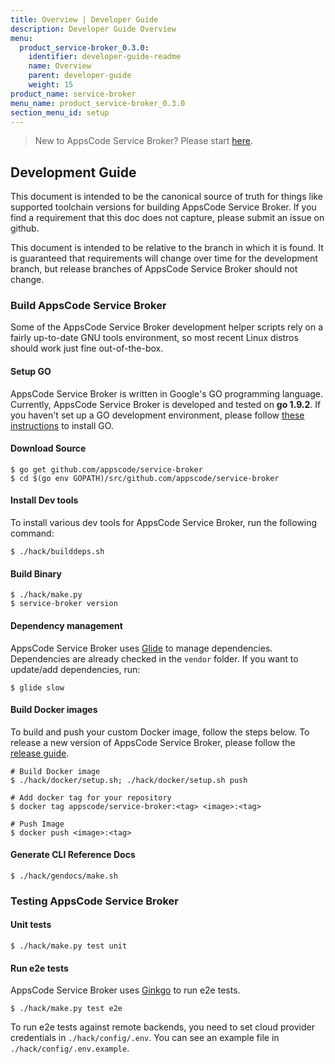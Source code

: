 ```yaml
---
title: Overview | Developer Guide
description: Developer Guide Overview
menu:
  product_service-broker_0.3.0:
    identifier: developer-guide-readme
    name: Overview
    parent: developer-guide
    weight: 15
product_name: service-broker
menu_name: product_service-broker_0.3.0
section_menu_id: setup
---
```


> New to AppsCode Service Broker? Please start [here](/products/service-broker/0.3.0/concepts/README).

## Development Guide
This document is intended to be the canonical source of truth for things like supported toolchain versions for building AppsCode Service Broker.
If you find a requirement that this doc does not capture, please submit an issue on github.

This document is intended to be relative to the branch in which it is found. It is guaranteed that requirements will change over time
for the development branch, but release branches of AppsCode Service Broker should not change.

### Build AppsCode Service Broker
Some of the AppsCode Service Broker development helper scripts rely on a fairly up-to-date GNU tools environment, so most recent Linux distros should
work just fine out-of-the-box.

#### Setup GO
AppsCode Service Broker is written in Google's GO programming language. Currently, AppsCode Service Broker is developed and tested on **go 1.9.2**. If you haven't set up a GO
development environment, please follow [these instructions](https://golang.org/doc/code.html) to install GO.

#### Download Source

```console
$ go get github.com/appscode/service-broker
$ cd $(go env GOPATH)/src/github.com/appscode/service-broker
```

#### Install Dev tools
To install various dev tools for AppsCode Service Broker, run the following command:
```console
$ ./hack/builddeps.sh
```

#### Build Binary
```
$ ./hack/make.py
$ service-broker version
```

#### Dependency management
AppsCode Service Broker uses [Glide](https://github.com/Masterminds/glide) to manage dependencies. Dependencies are already checked in the `vendor` folder.
If you want to update/add dependencies, run:
```console
$ glide slow
```

#### Build Docker images
To build and push your custom Docker image, follow the steps below. To release a new version of AppsCode Service Broker, please follow the [release guide](/products/service-broker/0.3.0/setup/developer-guide/release).

```console
# Build Docker image
$ ./hack/docker/setup.sh; ./hack/docker/setup.sh push

# Add docker tag for your repository
$ docker tag appscode/service-broker:<tag> <image>:<tag>

# Push Image
$ docker push <image>:<tag>
```

#### Generate CLI Reference Docs
```console
$ ./hack/gendocs/make.sh
```

### Testing AppsCode Service Broker
#### Unit tests
```console
$ ./hack/make.py test unit
```

#### Run e2e tests
AppsCode Service Broker uses [Ginkgo](http://onsi.github.io/ginkgo/) to run e2e tests.
```console
$ ./hack/make.py test e2e
```

To run e2e tests against remote backends, you need to set cloud provider credentials in `./hack/config/.env`. You can see an example file in `./hack/config/.env.example`.
